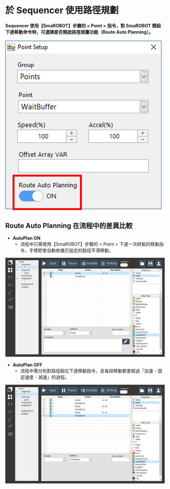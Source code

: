 # 於 Sequencer 使用路徑規劃

#### Sequencer 使用【SmaROBOT】步驟的 &lt; Point &gt; 指令，對 SmaROBOT 模組下達移動命令時，可選擇是否開啟路徑規畫功能（Route Auto Planning）。

![Point &#x6307;&#x4EE4;&#x7684;&#x81EA;&#x52D5;&#x8DEF;&#x5F91;&#x898F;&#x5283;&#x958B;&#x95DC;](../../../.gitbook/assets/seqautoroute.jpg)

## Route Auto Planning 在流程中的差異比較

* **AutoPlan ON**
  * 流程中只需使用【SmaROBOT】步驟的 &lt; Point &gt; 下達一次終點的移動指令，手臂即會自動依循已設定的路徑平滑移動。

![AutoPlan ON &#x65BC;&#x6D41;&#x7A0B;&#x7DE8;&#x8F2F;&#x5668;](../../../.gitbook/assets/kai-qi-zi-dong-lu-jing-gui-hua.JPG)

* **AutoPlan OFF**
  * 流程中需分別對路徑點位下達移動指令，且每段移動都會經過「加速 - 固定速度 - 減速」的過程。

![AutoPlan OFF &#x65BC;&#x6D41;&#x7A0B;&#x7DE8;&#x8F2F;&#x5668;](../../../.gitbook/assets/wei-kai-qi-zi-dong-lu-jing-gui-hua-lu-xian.JPG)

